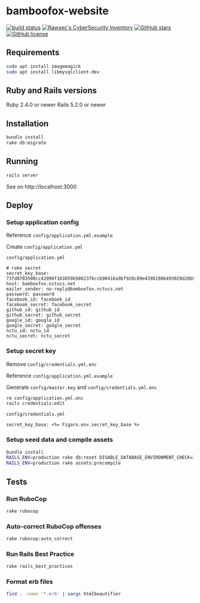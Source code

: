 # bamboofox-website

[![build status][travis-image]][travis-url]
[![Rawsec's CyberSecurity Inventory](https://inventory.rawsec.ml/img/badges/Rawsec-inventoried-FF5050_flat.svg)](https://inventory.rawsec.ml/ctf_platforms.html#bamboofox)
[![GitHub stars](https://img.shields.io/github/stars/bamboofox/bamboofox-website.svg)](https://github.com/bamboofox/bamboofox-website/stargazers)
[![GitHub license](https://img.shields.io/github/license/bamboofox/bamboofox-website.svg)](https://github.com/bamboofox/bamboofox-website/blob/master/LICENSE)

## Requirements

```bash
sudo apt install imagemagick
sudo apt install libmysqlclient-dev
```

## Ruby and Rails versions

Ruby 2.4.0 or newer
Rails 5.2.0 or newer

## Installation

```bash
bundle install
rake db:migrate
```

## Running

```bash
rails server
```

See on http://localhost:3000

## Deploy


### Setup application config

Reference `config/application.yml.example`

Create `config/application.yml`

`config/application.yml`

```
# rake secret
secret_key_base: 73fd0783500cc42096f163859b5062376ccb90416a9bf920c89e43981986493029d20b58e088fc04444d571829381aa5e246ce364b9c16830128eb10757e65a9
host: bamboofox.nctucs.net
mailer_sender: no-reply@bamboofox.nctucs.net
password: password
facebook_id: facebook_id
facebook_secret: facebook_secret
github_id: github_id
github_secret: github_secret
google_id: google_id
google_secret: google_secret
nctu_id: nctu_id
nctu_secret: nctu_secret
```

### Setup secret key

Remove `config/credentials.yml.enc`

Reference `config/application.yml.example`

Generate `config/master.key` and `config/credentials.yml.enc`

```bash
rm config/application.yml.enc
rails credentials:edit
```

`config/credentials.yml`

```
secret_key_base: <%= Figaro.env.secret_key_base %>
```

### Setup seed data and compile assets

```bash
bundle install
RAILS_ENV=production rake db:reset DISABLE_DATABASE_ENVIRONMENT_CHECK=1
RAILS_ENV=production rake assets:precompile
```

## Tests

### Run RuboCop

```bash
rake rubocop
```

### Auto-correct RuboCop offenses
```bash
rake rubocop:auto_correct
```

### Run Rails Best Practice

```bash
rake rails_best_practices
```

### Format erb files

```bash
find . -name '*.erb' | xargs htmlbeautifier
```

[travis-image]: https://travis-ci.org/bamboofox/bamboofox-website.svg?branch=master
[travis-url]: https://travis-ci.org/bamboofox/bamboofox-website
